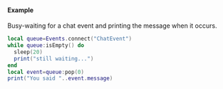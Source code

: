 #### Example
Busy-waiting for a chat event and printing the message when it occurs.
```lua
local queue=Events.connect("ChatEvent")
while queue:isEmpty() do
  sleep(20)
  print("still waiting...")
end
local event=queue:pop(0)
print("You said "..event.message)
```
